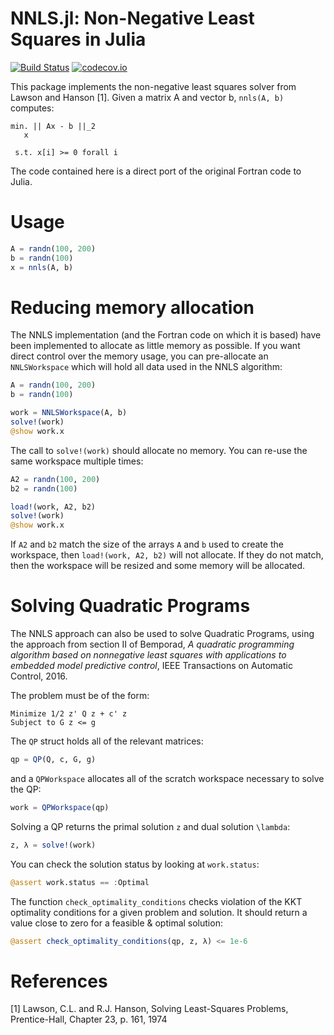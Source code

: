 # NNLS.jl: Non-Negative Least Squares in Julia

[![Build Status](https://github.com/rdeits/NNLS.jl/workflows/CI/badge.svg)](https://github.com/rdeits/NNLS.jl/actions?query=workflow%3ACI)
[![codecov.io](http://codecov.io/github/rdeits/NNLS.jl/coverage.svg?branch=master)](http://codecov.io/github/rdeits/NNLS.jl?branch=master)

This package implements the non-negative least squares solver from Lawson and Hanson [1]. Given a matrix A and vector b, `nnls(A, b)` computes:

    min. || Ax - b ||_2
       x

     s.t. x[i] >= 0 forall i

The code contained here is a direct port of the original Fortran code to Julia.

# Usage

```julia
A = randn(100, 200)
b = randn(100)
x = nnls(A, b)
```

# Reducing memory allocation

The NNLS implementation (and the Fortran code on which it is based) have been implemented to allocate as little memory as possible. If you want direct control over the memory usage, you can pre-allocate an `NNLSWorkspace` which will hold all data used in the NNLS algorithm:

```julia
A = randn(100, 200)
b = randn(100)

work = NNLSWorkspace(A, b)
solve!(work)
@show work.x
```

The call to `solve!(work)` should allocate no memory. You can re-use the same workspace multiple times:

```julia
A2 = randn(100, 200)
b2 = randn(100)

load!(work, A2, b2)
solve!(work)
@show work.x
```

If `A2` and `b2` match the size of the arrays `A` and `b` used to create the workspace, then `load!(work, A2, b2)` will not allocate. If they do not match, then the workspace will be resized and some memory will be allocated.

# Solving Quadratic Programs

The NNLS approach can also be used to solve Quadratic Programs, using the approach from section II of  Bemporad, *A quadratic programming algorithm based on nonnegative least squares with applications to embedded model predictive control*, IEEE Transactions on Automatic Control, 2016.

The problem must be of the form:

    Minimize 1/2 z' Q z + c' z
    Subject to G z <= g

The `QP` struct holds all of the relevant matrices:

```julia
qp = QP(Q, c, G, g)
```

and a `QPWorkspace` allocates all of the scratch workspace necessary to solve the QP:

```julia
work = QPWorkspace(qp)
```

Solving a QP returns the primal solution `z` and dual solution `\lambda`:

```julia
z, λ = solve!(work)
```

You can check the solution status by looking at `work.status`:

```julia
@assert work.status == :Optimal
```

The function `check_optimality_conditions` checks violation of the KKT optimality conditions for a given problem and solution. It should return a value close to zero for a feasible & optimal solution:

```julia
@assert check_optimality_conditions(qp, z, λ) <= 1e-6
```

# References

[1] Lawson, C.L. and R.J. Hanson, Solving Least-Squares Problems, Prentice-Hall, Chapter 23, p. 161, 1974